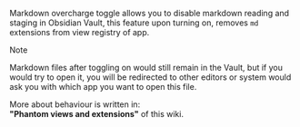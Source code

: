 Markdown overcharge toggle allows you to disable markdown reading and staging in Obsidian Vault, this feature upon turning on, removes `md` extensions from view registry of app.

> [!Note]
> Markdown files after toggling on would still remain in the Vault, but if you would try to open it, you will be redirected to other editors or system would ask you with which app you want to open this file.
>
> More about behaviour is written in:\
> **"Phantom views and extensions"** of this wiki.
